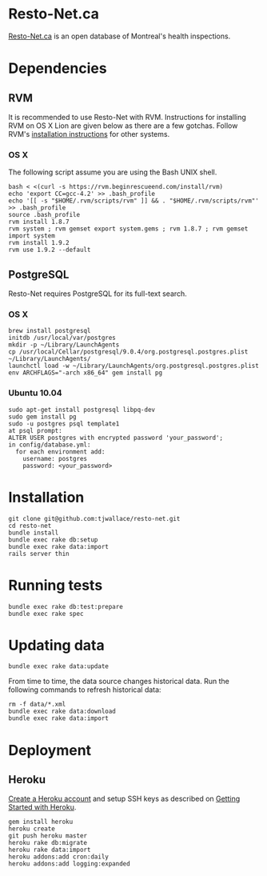 # Resto-Net.ca

[Resto-Net.ca](http://resto-net.ca/) is an open database of Montreal's health inspections.

# Dependencies

## RVM

It is recommended to use Resto-Net with RVM. Instructions for installing RVM on OS X Lion are given below as there are a few gotchas. Follow RVM's [installation instructions](http://beginrescueend.com/rvm/install/) for other systems.

### OS X

The following script assume you are using the Bash UNIX shell.

    bash < <(curl -s https://rvm.beginrescueend.com/install/rvm)
    echo 'export CC=gcc-4.2' >> .bash_profile
    echo '[[ -s "$HOME/.rvm/scripts/rvm" ]] && . "$HOME/.rvm/scripts/rvm"' >> .bash_profile
    source .bash_profile
    rvm install 1.8.7
    rvm system ; rvm gemset export system.gems ; rvm 1.8.7 ; rvm gemset import system
    rvm install 1.9.2
    rvm use 1.9.2 --default

## PostgreSQL

Resto-Net requires PostgreSQL for its full-text search.

### OS X

    brew install postgresql
    initdb /usr/local/var/postgres
    mkdir -p ~/Library/LaunchAgents
    cp /usr/local/Cellar/postgresql/9.0.4/org.postgresql.postgres.plist ~/Library/LaunchAgents/
    launchctl load -w ~/Library/LaunchAgents/org.postgresql.postgres.plist
    env ARCHFLAGS="-arch x86_64" gem install pg

### Ubuntu 10.04

    sudo apt-get install postgresql libpq-dev
    sudo gem install pg
    sudo -u postgres psql template1
    at psql prompt:
	ALTER USER postgres with encrypted password 'your_password';
    in config/database.yml:
      for each environment add:
        username: postgres
        password: <your_password>

# Installation

    git clone git@github.com:tjwallace/resto-net.git
    cd resto-net
    bundle install
    bundle exec rake db:setup
    bundle exec rake data:import
    rails server thin

# Running tests

    bundle exec rake db:test:prepare
    bundle exec rake spec

# Updating data

    bundle exec rake data:update

From time to time, the data source changes historical data. Run the following commands to refresh historical data:

    rm -f data/*.xml
    bundle exec rake data:download
    bundle exec rake data:import

# Deployment

## Heroku

[Create a Heroku account](http://heroku.com/signup) and setup SSH keys as described on [Getting Started with Heroku](http://devcenter.heroku.com/articles/quickstart).

    gem install heroku
    heroku create
    git push heroku master
    heroku rake db:migrate
    heroku rake data:import
    heroku addons:add cron:daily
    heroku addons:add logging:expanded
